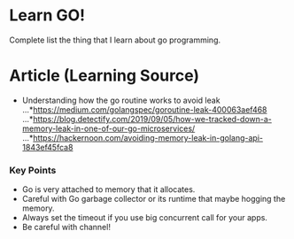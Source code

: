 # Learn GO!

Complete list the thing that I learn about go programming. 

# Article (Learning Source)

- Understanding how the go routine works to avoid leak
 ...*https://medium.com/golangspec/goroutine-leak-400063aef468 
 ...*https://blog.detectify.com/2019/09/05/how-we-tracked-down-a-memory-leak-in-one-of-our-go-microservices/
 ...*https://hackernoon.com/avoiding-memory-leak-in-golang-api-1843ef45fca8
 
### Key Points
 
 - Go is very attached to memory that it allocates.
 - Careful with Go garbage collector or its runtime that maybe hogging the memory.
 - Always set the timeout if you use big concurrent call for your apps.
 - Be careful with channel! 
